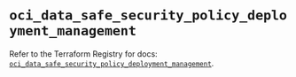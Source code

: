 # `oci_data_safe_security_policy_deployment_management`

Refer to the Terraform Registry for docs: [`oci_data_safe_security_policy_deployment_management`](https://registry.terraform.io/providers/oracle/oci/6.18.0/docs/resources/data_safe_security_policy_deployment_management).
